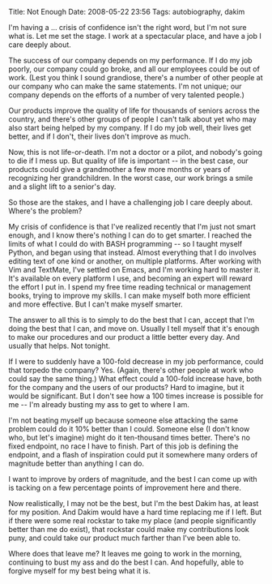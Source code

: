 Title: Not Enough
Date: 2008-05-22 23:56
Tags: autobiography, dakim

I'm having a ... crisis of confidence isn't the right word, but I'm not
sure what is. Let me set the stage. I work at a spectacular place, and
have a job I care deeply about.

The success of our company depends on my performance. If I do my job
poorly, our company could go broke, and all our employees could be out
of work. (Lest you think I sound grandiose, there's a number of other
people at our company who can make the same statements. I'm not unique;
our company depends on the efforts of a number of very talented people.)

Our products improve the quality of life for thousands of seniors across
the country, and there's other groups of people I can't talk about yet
who may also start being helped by my company. If I do my job well,
their lives get better, and if I don't, their lives don't improve as
much.

Now, this is not life-or-death. I'm not a doctor or a pilot, and
nobody's going to die if I mess up. But quality of life is important --
in the best case, our products could give a grandmother a few more
months or years of recognizing her grandchildren. In the worst case, our
work brings a smile and a slight lift to a senior's day.

So those are the stakes, and I have a challenging job I care deeply
about. Where's the problem?

My crisis of confidence is that I've realized recently that I'm just not
smart enough, and I know there's nothing I can do to get smarter. I
reached the limits of what I could do with BASH programming -- so I
taught myself Python, and began using that instead. Almost everything
that I do involves editing text of one kind or another, on multiple
platforms. After working with Vim and TextMate, I've settled on Emacs,
and I'm working hard to master it. It's available on every platform I
use, and becoming an expert will reward the effort I put in. I spend my
free time reading technical or management books, trying to improve my
skills. I can make myself both more efficient and more effective. But I
can't make myself smarter.

The answer to all this is to simply to do the best that I can, accept
that I'm doing the best that I can, and move on. Usually I tell myself
that it's enough to make our procedures and our product a little better
every day. And usually that helps. Not tonight.

If I were to suddenly have a 100-fold decrease in my job performance,
could that torpedo the company? Yes. (Again, there's other people at
work who could say the same thing.) What effect could a 100-fold
increase have, both for the company and the users of our products? Hard
to imagine, but it would be significant. But I don't see how a 100 times
increase is possible for me -- I'm already busting my ass to get to
where I am.

I'm not beating myself up because someone else attacking the same
problem could do it 10% better than I could. Someone else (I don't know
who, but let's imagine) might do it ten-thousand times better. There's
no fixed endpoint, no race I have to finish. Part of this job is
defining the endpoint, and a flash of inspiration could put it somewhere
many orders of magnitude better than anything I can do.

I want to improve by orders of magnitude, and the best I can come up
with is tacking on a few percentage points of improvement here and
there.

Now realistically, I may not be the best, but I'm the best Dakim has, at
least for my position. And Dakim would have a hard time replacing me if
I left. But if there were some real rockstar to take my place (and
people significantly better than me do exist), that rockstar could make
my contributions look puny, and could take our product much farther than
I've been able to.

Where does that leave me? It leaves me going to work in the morning,
continuing to bust my ass and do the best I can. And hopefully, able to
forgive myself for my best being what it is.

